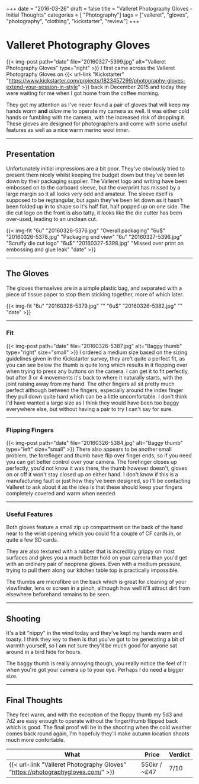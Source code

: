 +++
date = "2016-03-26"
draft = false
title = "Valleret Photography Gloves - Initial Thoughts"
categories = [ "Photography"]
tags = ["valleret", "gloves", "photography", "clothing", "kickstarter", "review"]
+++

# Valleret Photography Gloves
{{< img-post path="date" file="20160327-5399.jpg" alt="Valleret Photography Gloves" type="right" >}}
I first came across the Valleret Photography Gloves on {{< url-link "Kickstarter" "https://www.kickstarter.com/projects/1823457299/photography-gloves-extend-your-session-in-style" >}} back in December 2015 and today they were waiting for me when I got home from the coffee morning.

They got my attention as I've never found a pair of gloves that will keep my hands *warm* **and** *allow* me to operate my camera as well.  It was either cold hands or fumbling with the camera, with the increased risk of dropping it.  These gloves are designed for photographers and come with some useful features as well as a nice warm merino wool inner.

---

## Presentation
Unfortunately initial impressions are a bit poor.  They've obviously tried to present them nicely whilst keeping the budget down but they've been let down by their packaging supplier.  The Valleret logo and writing have been embossed on to the carboard sleeve, but the overprint has missed by a large margin so it all looks very odd and amateur.   The sleeve itself is supposed to be regtangular, but again they've been let down as it hasn't been folded up in to shape so it's half flat, half popped up on one side.  The die cut logo on the front is also tatty, it looks like the die cutter has been over-used, leading to an unclean cut.

{{< img-fit
    "6u" "20160326-5376.jpg" "Overall packaging"
    "6u$" "20160326-5378.jpg" "Packaging end view"
    "6u" "20160327-5396.jpg" "Scruffy die cut logo"
    "6u$" "20160327-5398.jpg" "Missed over print on embossing and glue leak"
    "date" >}}

---

## The Gloves
The gloves themselves are in a simple plastic bag, and separated with a piece of tissue paper to stop them sticking together, more of which later.

{{< img-fit
    "6u" "20160326-5379.jpg" ""
    "6u$" "20160326-5382.jpg" ""
    "date" >}}

---

### Fit
{{< img-post path="date" file="20160326-5387.jpg" alt="Baggy thumb" type="right" size="small" >}}
I ordered a medium size based on the sizing guidelines given in the Kickstarter survey, they are't quite a perfect fit, as you can see below the thumb is quite long which results in it flopping over when trying to press any buttons on the camera.  I can get it to fit perfectly, but after 3 or 4 movements it's back to where it naturally starts, with the joint raising away from my hand.  The other fingers all sit pretty much perfect although between the fingers, especially around the index finger they pull down quite hard which can be a little uncomfortable.  I don't think I'd have wanted a large size as I think they would have been too baggy everywhere else, but without having a pair to try I can't say for sure.

---

### Flipping Fingers
{{< img-post path="date" file="20160326-5384.jpg" alt="Baggy thumb" type="left" size="small" >}}
There also appears to be another small problem, the forefinger and thumb have flip over finger ends, so if you need you can get better control over your camera.  The forefinger closes up perfectly, you'd not know it was there, the thumb however doesn't, gloves on or off it won't stay closed up on either hand.  I don't know if this is a manufacturing fault or just how they've been designed, so I'll be contacting Valleret to ask about it as the idea is that these should keep your fingers completely covered and warm when needed.

---

### Useful Features
Both gloves feature a small zip up compartment on the back of the hand near to the wrist opening which you could fit a couple of CF cards in, or quite a few SD cards.

They are also textured with a rubber that is incredibly grippy on most surfaces and gives you a much better hold on your camera than you'd get with an ordinary pair of neoprene gloves.  Even with a medium pressure, trying to pull them along our kitchen table top is practically impossible.

The thumbs are microfibre on the back which is great for cleaning of your viewfinder, lens or screen in a pinch, although how well it'll attract dirt from elsewhere beforehand remains to be seen.

---

## Shooting

It's a bit "nippy" in the wind today and they've kept my hands warm and toasty.  I think they key to them is that you've got to be generating a bit of warmth yourself, so I am not sure they'll be much good for anyone sat around in a bird hide for hours.

The baggy thumb is really annoying though, you really notice the feel of it when you're got your camera up to your eye.  Perhaps I do need a bigger size.

---

## Final Thoughts
They feel warm, and with the exception of the floppy thumb my 5d3 and 7d2 are easy enough to operate without the finger/thumb flipped back which is good. The final proof will be in the shooting when the cold weather comes back round again, I'm hopefuly they'll make autumn location shoots much more confortable.

What | Price | Verdict
--- | --- | ---
{{< url-link "Valleret Photography Gloves" "https://photographygloves.com/" >}} | 550kr / ~&pound;47 | 7/10